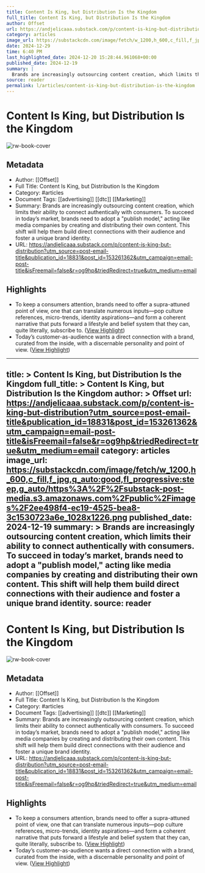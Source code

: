 ```yaml
---
title: Content Is King, but Distribution Is the Kingdom
full_title: Content Is King, but Distribution Is the Kingdom
author: Offset
url: https://andjelicaaa.substack.com/p/content-is-king-but-distribution?utm_source=post-email-title&publication_id=18831&post_id=153261362&utm_campaign=email-post-title&isFreemail=false&r=og9hp&triedRedirect=true&utm_medium=email
category: articles
image_url: https://substackcdn.com/image/fetch/w_1200,h_600,c_fill,f_jpg,q_auto:good,fl_progressive:steep,g_auto/https%3A%2F%2Fsubstack-post-media.s3.amazonaws.com%2Fpublic%2Fimages%2F2ee498f4-ec19-4525-bea8-3c1530723a6e_1028x1226.png
date: 2024-12-29
time: 6:40 PM
last_highlighted_date: 2024-12-20 15:28:44.961068+00:00
published_date: 2024-12-19
summary: |
  Brands are increasingly outsourcing content creation, which limits their ability to connect authentically with consumers. To succeed in today’s market, brands need to adopt a "publish model," acting like media companies by creating and distributing their own content. This shift will help them build direct connections with their audience and foster a unique brand identity.
source: reader
permalink: l/articles/content-is-king-but-distribution-is-the-kingdom
---
```

# Content Is King, but Distribution Is the Kingdom

![rw-book-cover](https://substackcdn.com/image/fetch/w_1200,h_600,c_fill,f_jpg,q_auto:good,fl_progressive:steep,g_auto/https%3A%2F%2Fsubstack-post-media.s3.amazonaws.com%2Fpublic%2Fimages%2F2ee498f4-ec19-4525-bea8-3c1530723a6e_1028x1226.png)

## Metadata
- Author: [[Offset]]
- Full Title: Content Is King, but Distribution Is the Kingdom
- Category: #articles
- Document Tags: [[advertising]] [[dtc]] [[Marketing]] 
- Summary: Brands are increasingly outsourcing content creation, which limits their ability to connect authentically with consumers. To succeed in today’s market, brands need to adopt a "publish model," acting like media companies by creating and distributing their own content. This shift will help them build direct connections with their audience and foster a unique brand identity.
- URL: https://andjelicaaa.substack.com/p/content-is-king-but-distribution?utm_source=post-email-title&publication_id=18831&post_id=153261362&utm_campaign=email-post-title&isFreemail=false&r=og9hp&triedRedirect=true&utm_medium=email

## Highlights
- To keep a consumers attention, brands need to offer a supra-attuned point of view, one that can translate numerous inputs—pop culture references, micro-trends, identity aspirations—and form a coherent narrative that puts forward a lifestyle and belief system that they can, quite literally, subscribe to. ([View Highlight](https://read.readwise.io/read/01jfjaxsq5cm5pmc71s1zg1m38))
- Today’s customer-as-audience wants a direct connection with a brand, curated from the inside, with a discernable personality and point of view. ([View Highlight](https://read.readwise.io/read/01jfjayxc380wp077rz8rwp5kk))


---
title: >
  Content Is King, but Distribution Is the Kingdom
full_title: >
  Content Is King, but Distribution Is the Kingdom
author: >
  Offset
url: https://andjelicaaa.substack.com/p/content-is-king-but-distribution?utm_source=post-email-title&publication_id=18831&post_id=153261362&utm_campaign=email-post-title&isFreemail=false&r=og9hp&triedRedirect=true&utm_medium=email
category: articles
image_url: https://substackcdn.com/image/fetch/w_1200,h_600,c_fill,f_jpg,q_auto:good,fl_progressive:steep,g_auto/https%3A%2F%2Fsubstack-post-media.s3.amazonaws.com%2Fpublic%2Fimages%2F2ee498f4-ec19-4525-bea8-3c1530723a6e_1028x1226.png
published_date: 2024-12-19
summary: >
  Brands are increasingly outsourcing content creation, which limits their ability to connect authentically with consumers. To succeed in today’s market, brands need to adopt a "publish model," acting like media companies by creating and distributing their own content. This shift will help them build direct connections with their audience and foster a unique brand identity.
source: reader
---
# Content Is King, but Distribution Is the Kingdom

![rw-book-cover](https://substackcdn.com/image/fetch/w_1200,h_600,c_fill,f_jpg,q_auto:good,fl_progressive:steep,g_auto/https%3A%2F%2Fsubstack-post-media.s3.amazonaws.com%2Fpublic%2Fimages%2F2ee498f4-ec19-4525-bea8-3c1530723a6e_1028x1226.png)

## Metadata
- Author: [[Offset]]
- Full Title: Content Is King, but Distribution Is the Kingdom
- Category: #articles
- Document Tags: [[advertising]] [[dtc]] [[Marketing]] 
- Summary: Brands are increasingly outsourcing content creation, which limits their ability to connect authentically with consumers. To succeed in today’s market, brands need to adopt a "publish model," acting like media companies by creating and distributing their own content. This shift will help them build direct connections with their audience and foster a unique brand identity.
- URL: https://andjelicaaa.substack.com/p/content-is-king-but-distribution?utm_source=post-email-title&publication_id=18831&post_id=153261362&utm_campaign=email-post-title&isFreemail=false&r=og9hp&triedRedirect=true&utm_medium=email

## Highlights
- To keep a consumers attention, brands need to offer a supra-attuned point of view, one that can translate numerous inputs—pop culture references, micro-trends, identity aspirations—and form a coherent narrative that puts forward a lifestyle and belief system that they can, quite literally, subscribe to. ([View Highlight](https://read.readwise.io/read/01jfjaxsq5cm5pmc71s1zg1m38))
- Today’s customer-as-audience wants a direct connection with a brand, curated from the inside, with a discernable personality and point of view. ([View Highlight](https://read.readwise.io/read/01jfjayxc380wp077rz8rwp5kk))



